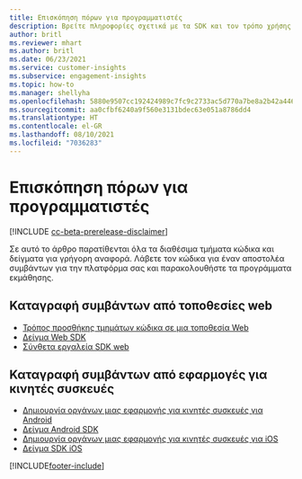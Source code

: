 ```yaml
---
title: Επισκόπηση πόρων για προγραμματιστές
description: Βρείτε πληροφορίες σχετικά με τα SDK και τον τρόπο χρήσης τους.
author: britl
ms.reviewer: mhart
ms.author: britl
ms.date: 06/23/2021
ms.service: customer-insights
ms.subservice: engagement-insights
ms.topic: how-to
ms.manager: shellyha
ms.openlocfilehash: 5880e9507cc192424989c7fc9c2733ac5d770a7be8a2b42a446ffd8681fa7612
ms.sourcegitcommit: aa0cfbf6240a9f560e3131bdec63e051a8786dd4
ms.translationtype: HT
ms.contentlocale: el-GR
ms.lasthandoff: 08/10/2021
ms.locfileid: "7036283"
---
```

# <a name="developer-resources-overview"></a>Επισκόπηση πόρων για προγραμματιστές

[!INCLUDE [cc-beta-prerelease-disclaimer](includes/cc-beta-prerelease-disclaimer.md)]

Σε αυτό το άρθρο παρατίθενται όλα τα διαθέσιμα τμήματα κώδικα και δείγματα για γρήγορη αναφορά. Λάβετε τον κώδικα για έναν αποστολέα συμβάντων για την πλατφόρμα σας και παρακολουθήστε τα προγράμματα εκμάθησης. 

## <a name="capture-events-from-websites"></a>Καταγραφή συμβάντων από τοποθεσίες web

- [Τρόπος προσθήκης τμημάτων κώδικα σε μια τοποθεσία Web](instrument-website.md)
- [Δείγμα Web SDK](websdk-sample.md)
- [Σύνθετα εργαλεία SDK web](advanced-SDK-implementation.md)

## <a name="capture-events-from-mobile-apps"></a>Καταγραφή συμβάντων από εφαρμογές για κινητές συσκευές

- [Δημιουργία οργάνων μιας εφαρμογής για κινητές συσκευές για Android](get-started-android.md)
- [Δείγμα Android SDK](androidsdk-sample.md)
- [Δημιουργία οργάνων μιας εφαρμογής για κινητές συσκευές για iOS](get-started-ios.md)
- [Δείγμα SDK iOS](iossdk-sample.md)

[!INCLUDE[footer-include](../includes/footer-banner.md)]